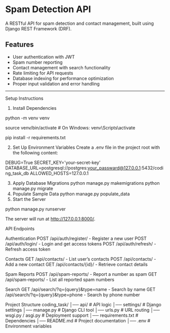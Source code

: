 # Spam Detection API

A RESTful API for spam detection and contact management, built using Django REST Framework (DRF).

## Features

- User authentication with JWT
- Spam number reporting
- Contact management with search functionality
- Rate limiting for API requests
- Database indexing for performance optimization
- Proper input validation and error handling

---

Setup Instructions

1. Install Dependencies

python -m venv venv

source venv/bin/activate  # On Windows: venv\Scripts\activate

pip install -r requirements.txt


2. Set Up Environment Variables
Create a .env file in the project root with the following content:

DEBUG=True
SECRET_KEY='your-secret-key'
DATABASE_URL=postgresql://postgres:your_passward@127.0.0.1:5432/coding_task_db
ALLOWED_HOSTS=127.0.0.1

3. Apply Database Migrations
python manage.py makemigrations
python manage.py migrate
4. Populate Sample Data
python manage.py populate_data
5. Start the Server

python manage.py runserver


The server will run at http://127.0.0.1:8000/.



API Endpoints


Authentication
POST /api/auth/register/ - Register a new user
POST /api/auth/login/ - Login and get access tokens
POST /api/auth/refresh/ - Refresh access token

Contacts
GET /api/contacts/ - List user’s contacts
POST /api/contacts/ - Add a new contact
GET /api/contacts/{id}/ - Retrieve contact details

Spam Reports
POST /api/spam-reports/ - Report a number as spam
GET /api/spam-reports/ - List all reported spam numbers

Search
GET /api/search/?q={query}&type=name - Search by name
GET /api/search/?q={query}&type=phone - Search by phone number

Project Structure
coding_task/
│── api/                  # API logic
│── settings/             # Django settings
│── manage.py             # Django CLI tool
│── urls.py               # URL routing
│── wsgi.py / asgi.py     # Deployment support
│── requirements.txt      # Dependencies
│── README.md             # Project documentation
│── .env                  # Environment variables
